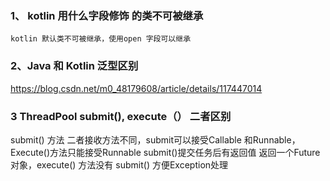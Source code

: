 ### 1、 kotlin 用什么字段修饰 的类不可被继承 
    kotlin 默认类不可被继承，使用open 字段可以继承

### 2、Java 和 Kotlin 泛型区别
https://blog.csdn.net/m0_48179608/article/details/117447014

### 3 ThreadPool submit(), execute（） 二者区别
submit() 方法 二者接收方法不同，submit可以接受Callable 和Runnable，Execute()方法只能接受Runnable
submit()提交任务后有返回值 返回一个Future对象，execute() 方法没有
submit() 方便Exception处理










